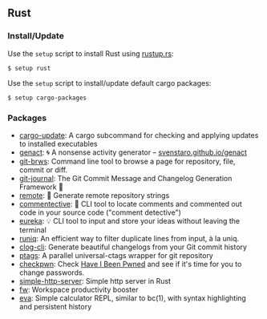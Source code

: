 Rust
----

### Install/Update

Use the `setup` script to install Rust using [rustup.rs][]:

```console
$ setup rust
```

Use the `setup` script to install/update default cargo packages:

```console
$ setup cargo-packages
```

[rustup.rs]: https://rustup.rs/

### Packages

- [cargo-update][]: A cargo subcommand for checking and applying updates to installed executables
- [genact][]: 🌀 A nonsense activity generator – [svenstaro.github.io/genact](https://svenstaro.github.io/genact/)
- [git-brws][]: Command line tool to browse a page for repository, file, commit or diff.
- [git-journal][]: The Git Commit Message and Changelog Generation Framework 📖
- [remote][]: 📡 Generate remote repository strings
- [commentective][]: 🔮 CLI tool to locate comments and commented out code in your source code ("comment detective")
- [eureka][]: 💡 CLI tool to input and store your ideas without leaving the terminal
- [runiq][]: An efficient way to filter duplicate lines from input, à la uniq.
- [clog-cli][]: Generate beautiful changelogs from your Git commit history
- [ptags][]: A parallel universal-ctags wrapper for git repository
- [checkpwn][]: Check [Have I Been Pwned](https://haveibeenpwned.com/) and see if it's time for you to change passwords.
- [simple-http-server][]: Simple http server in Rust
- [fw][]: Workspace productivity booster
- [eva][]: Simple calculator REPL, similar to bc(1), with syntax highlighting and persistent history

[cargo-update]: https://github.com/nabijaczleweli/cargo-update
[genact]: https://github.com/svenstaro/genact
[git-brws]: https://github.com/rhysd/git-brws
[git-journal]: https://github.com/saschagrunert/git-journal
[remote]: https://github.com/casey/remote
[commentective]: https://github.com/simeg/commentective
[eureka]: https://github.com/simeg/eureka
[runiq]: https://github.com/whitfin/runiq
[clog-cli]: https://github.com/clog-tool/clog-cli
[ptags]: https://github.com/dalance/ptags
[checkpwn]: https://github.com/brycx/checkpwn
[simple-http-server]: https://github.com/TheWaWaR/simple-http-server
[fw]: https://github.com/brocode/fw
[eva]: https://github.com/NerdyPepper/eva

